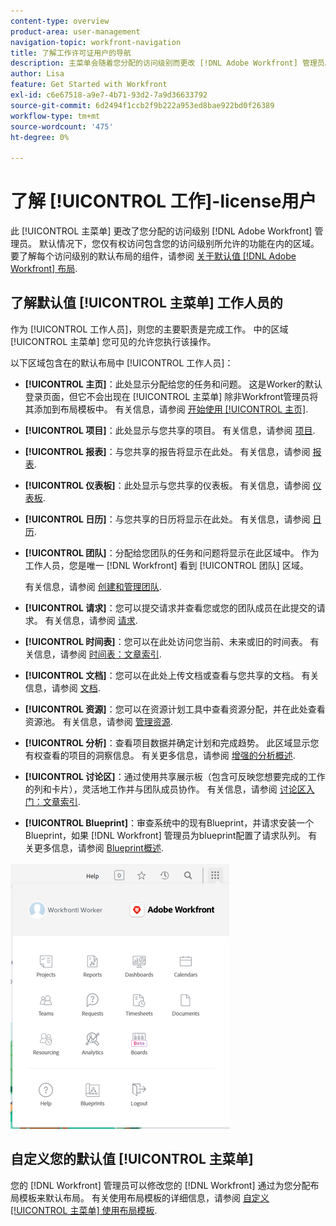 ```yaml
---
content-type: overview
product-area: user-management
navigation-topic: workfront-navigation
title: 了解工作许可证用户的导航
description: 主菜单会随着您分配的访问级别而更改 [!DNL Adobe Workfront] 管理员。 默认情况下，您仅有权访问包含您的访问级别所允许的功能在内的区域。
author: Lisa
feature: Get Started with Workfront
exl-id: c6e67518-a9e7-4b71-93d2-7a9d36633792
source-git-commit: 6d2494f1ccb2f9b222a953ed8bae922bd0f26389
workflow-type: tm+mt
source-wordcount: '475'
ht-degree: 0%

---
```


# 了解 [!UICONTROL 工作]-license用户

此 [!UICONTROL 主菜单] 更改了您分配的访问级别 [!DNL Adobe Workfront] 管理员。 默认情况下，您仅有权访问包含您的访问级别所允许的功能在内的区域。 要了解每个访问级别的默认布局的组件，请参阅 [关于默认值 [!DNL Adobe Workfront] 布局](../../../administration-and-setup/customize-workfront/use-layout-templates/about-the-default-wf-layout.md).

## 了解默认值 [!UICONTROL 主菜单] 工作人员的

作为 [!UICONTROL 工作人员]，则您的主要职责是完成工作。 中的区域 [!UICONTROL 主菜单] 您可见的允许您执行该操作。

以下区域包含在的默认布局中 [!UICONTROL 工作人员]：

* **[!UICONTROL 主页]**：此处显示分配给您的任务和问题。 这是Worker的默认登录页面，但它不会出现在 [!UICONTROL 主菜单] 除非Workfront管理员将其添加到布局模板中。  有关信息，请参阅 [开始使用 [!UICONTROL 主页]](../../../workfront-basics/using-home/using-the-home-area/get-started-with-home.md).

* **[!UICONTROL 项目]**：此处显示与您共享的项目。 有关信息，请参阅 [项目](../../../manage-work/projects/projects-overview.md).

* **[!UICONTROL 报表]**：与您共享的报告将显示在此处。 有关信息，请参阅 [报表](../../../reports-and-dashboards/reports/reports-overview.md).

* **[!UICONTROL 仪表板]**：此处显示与您共享的仪表板。 有关信息，请参阅 [仪表板](../../../reports-and-dashboards/dashboards/dashboards-overview.md).

* **[!UICONTROL 日历]**：与您共享的日历将显示在此处。 有关信息，请参阅 [日历](../../../reports-and-dashboards/reports/calendars/calendars.md).

* **[!UICONTROL 团队]**：分配给您团队的任务和问题将显示在此区域中。 作为工作人员，您是唯一 [!DNL Workfront] 看到 [!UICONTROL 团队] 区域。

  有关信息，请参阅 [创建和管理团队](../../../people-teams-and-groups/create-and-manage-teams/create-and-mange-teams.md).

* **[!UICONTROL 请求]**：您可以提交请求并查看您或您的团队成员在此提交的请求。 有关信息，请参阅 [请求](../../../manage-work/requests/requests-overview.md).

* **[!UICONTROL 时间表]**：您可以在此处访问您当前、未来或旧的时间表。 有关信息，请参阅 [时间表：文章索引](../../../timesheets/timesheets-all.md).

* **[!UICONTROL 文档]**：您可以在此处上传文档或查看与您共享的文档。 有关信息，请参阅 [文档](../../../documents/documents-overview.md).

* **[!UICONTROL 资源]**：您可以在资源计划工具中查看资源分配，并在此处查看资源池。 有关信息，请参阅 [管理资源](../../../resource-mgmt/manage-resources.md).

* **[!UICONTROL 分析]**：查看项目数据并确定计划和完成趋势。 此区域显示您有权查看的项目的洞察信息。 有关更多信息，请参阅 [增强的分析概述](../../../enhanced-analytics/enhanced-analytics-overview.md).

* **[!UICONTROL 讨论区]**：通过使用共享展示板（包含可反映您想要完成的工作的列和卡片），灵活地工作并与团队成员协作。 有关信息，请参阅 [讨论区入门：文章索引](../../../agile/get-started-with-boards/get-started-with-boards.md).

* **[!UICONTROL Blueprint]**：审查系统中的现有Blueprint，并请求安装一个Blueprint，如果 [!DNL Workfront] 管理员为blueprint配置了请求队列。 有关更多信息，请参阅 [Blueprint概述](../../../administration-and-setup/blueprints/blueprints-overview.md).

![](assets/worker-main-menu-350x426.png)

## 自定义您的默认值 [!UICONTROL 主菜单]

您的 [!DNL Workfront] 管理员可以修改您的 [!DNL Workfront] 通过为您分配布局模板来默认布局。 有关使用布局模板的详细信息，请参阅  [自定义 [!UICONTROL 主菜单] 使用布局模板](../../../administration-and-setup/customize-workfront/use-layout-templates/customize-main-menu.md).

